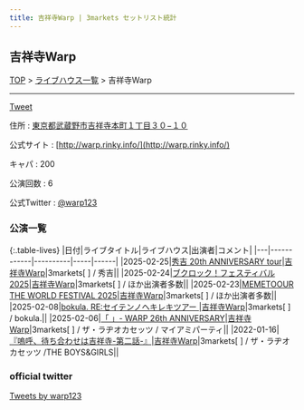 ```yaml
---
title: 吉祥寺Warp | 3markets セットリスト統計
---
```

## 吉祥寺Warp

[TOP](/setlist/) > [ライブハウス一覧](livehouses.html) > 吉祥寺Warp

___

<a href="https://twitter.com/share?ref_src=twsrc%5Etfw" data-text="3markets[ ]セットリスト > 吉祥寺Warp" class="twitter-share-button" data-via="3markets" data-hashtags="3markets" data-related="3markets" data-show-count="false">Tweet</a>

住所
:    <a href="https://www.google.co.jp/maps/search/%E6%9D%B1%E4%BA%AC%E9%83%BD%E6%AD%A6%E8%94%B5%E9%87%8E%E5%B8%82%E5%90%89%E7%A5%A5%E5%AF%BA%E6%9C%AC%E7%94%BA%EF%BC%91%E4%B8%81%E7%9B%AE%EF%BC%93%EF%BC%90%E2%88%92%EF%BC%91%EF%BC%90" rel="noopener noreferrer" target="_blank">東京都武蔵野市吉祥寺本町１丁目３０−１０</a>

公式サイト
:    [http://warp.rinky.info/](http://warp.rinky.info/)

キャパ
:    200

公演回数
: 6


公式Twitter
: <a href="https://twitter.com/warp123">@warp123</a>


### 公演一覧

{:.table-lives}
|日付|ライブタイトル|ライブハウス|出演者|コメント|
|---|------------|----------|-----|------|
|<span class="nowrap">2025-02-25</span>|[秀吉 20th ANNIVERSARY tour](live175.html)|[吉祥寺Warp](livehouse005.html)|3markets[ ] / 秀吉||
|<span class="nowrap">2025-02-24</span>|[ブクロック！フェスティバル 2025](live174.html)|[吉祥寺Warp](livehouse005.html)|3markets[ ] / ほか出演者多数||
|<span class="nowrap">2025-02-23</span>|[MEMETOOUR THE WORLD FESTIVAL 2025](live173.html)|[吉祥寺Warp](livehouse005.html)|3markets[ ] / ほか出演者多数||
|<span class="nowrap">2025-02-08</span>|[bokula. RE:セイテンノヘキレキツアー	](live172.html)|[吉祥寺Warp](livehouse005.html)|3markets[ ] / bokula.||
|<span class="nowrap">2025-02-06</span>|[「 」- WARP 26th ANNIVERSARY](live171.html)|[吉祥寺Warp](livehouse005.html)|3markets[ ] / ザ・ラヂオカセッツ / マイアミパーティ||
|<span class="nowrap">2022-01-16</span>|[『嗚呼、待ち合わせは吉祥寺-第二話-』](live004.html)|[吉祥寺Warp](livehouse005.html)|3markets[ ] / ザ・ラヂオカセッツ /THE BOYS&GIRLS||




### official twitter

<a class="twitter-timeline" href="https://twitter.com/warp123?ref_src=twsrc%5Etfw">Tweets by warp123</a> <script async src="https://platform.twitter.com/widgets.js" charset="utf-8"></script>


<script async src="https://platform.twitter.com/widgets.js" charset="utf-8"></script>